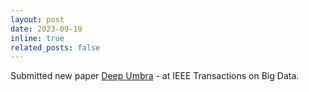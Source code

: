 ```yaml
---
layout: post
date: 2023-09-19
inline: true
related_posts: false
---
```


Submitted new paper <a href='https://www.evl.uic.edu/shadows/'>Deep Umbra</a> - at IEEE Transactions on Big Data.